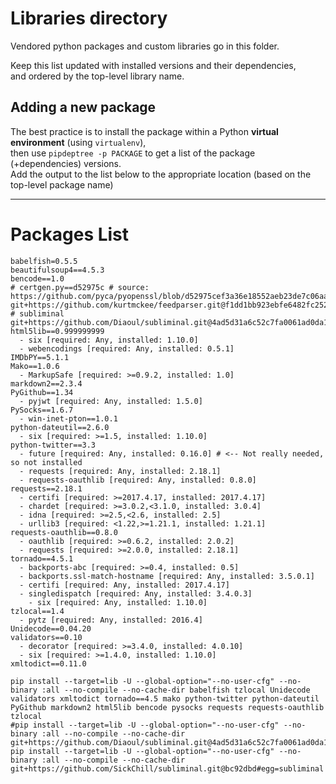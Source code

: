 Libraries directory
======================

Vendored python packages and custom libraries go in this folder.

Keep this list updated with installed versions and their dependencies,<br/>
and ordered by the top-level library name.

Adding a new package
---------
The best practice is to install the package within a Python **virtual environment** (using `virtualenv`),<br/>
then use `pipdeptree -p PACKAGE` to get a list of the package (+dependencies) versions.<br/>
Add the output to the list below to the appropriate location (based on the top-level package name)

***

Packages List
=========
```
babelfish=0.5.5
beautifulsoup4==4.5.3
bencode==1.0
# certgen.py==d52975c # source: https://github.com/pyca/pyopenssl/blob/d52975cef3a36e18552aeb23de7c06aa73d76454/examples/certgen.py
git+https://github.com/kurtmckee/feedparser.git@f1dd1bb923ebfe6482fc2521c1f150b4032289ec#egg=feedparser
# subliminal
git+https://github.com/Diaoul/subliminal.git@4ad5d31a6c52c7fa0061ad0da16254580d31dc2a#egg=subliminal
html5lib==0.999999999
  - six [required: Any, installed: 1.10.0]
  - webencodings [required: Any, installed: 0.5.1]
IMDbPY==5.1.1
Mako==1.0.6
  - MarkupSafe [required: >=0.9.2, installed: 1.0]
markdown2==2.3.4
PyGithub==1.34
  - pyjwt [required: Any, installed: 1.5.0]
PySocks==1.6.7
  - win-inet-pton==1.0.1
python-dateutil==2.6.0
  - six [required: >=1.5, installed: 1.10.0]
python-twitter==3.3
  - future [required: Any, installed: 0.16.0] # <-- Not really needed, so not installed
  - requests [required: Any, installed: 2.18.1]
  - requests-oauthlib [required: Any, installed: 0.8.0]
requests==2.18.1
  - certifi [required: >=2017.4.17, installed: 2017.4.17]
  - chardet [required: >=3.0.2,<3.1.0, installed: 3.0.4]
  - idna [required: >=2.5,<2.6, installed: 2.5]
  - urllib3 [required: <1.22,>=1.21.1, installed: 1.21.1]
requests-oauthlib==0.8.0
  - oauthlib [required: >=0.6.2, installed: 2.0.2]
  - requests [required: >=2.0.0, installed: 2.18.1]
tornado==4.5.1
  - backports-abc [required: >=0.4, installed: 0.5]
  - backports.ssl-match-hostname [required: Any, installed: 3.5.0.1]
  - certifi [required: Any, installed: 2017.4.17]
  - singledispatch [required: Any, installed: 3.4.0.3]
    - six [required: Any, installed: 1.10.0]
tzlocal==1.4
  - pytz [required: Any, installed: 2016.4]
Unidecode==0.04.20
validators==0.10
  - decorator [required: >=3.4.0, installed: 4.0.10]
  - six [required: >=1.4.0, installed: 1.10.0]
xmltodict==0.11.0
```

```
pip install --target=lib -U --global-option="--no-user-cfg" --no-binary :all --no-compile --no-cache-dir babelfish tzlocal Unidecode validators xmltodict tornado==4.5 mako python-twitter python-dateutil PyGithub markdown2 html5lib bencode pysocks requests requests-oauthlib tzlocal
#pip install --target=lib -U --global-option="--no-user-cfg" --no-binary :all --no-compile --no-cache-dir git+https://github.com/Diaoul/subliminal.git@4ad5d31a6c52c7fa0061ad0da16254580d31dc2a#egg=subliminal
pip install --target=lib -U --global-option="--no-user-cfg" --no-binary :all --no-compile --no-cache-dir git+https://github.com/SickChill/subliminal.git@bc92dbd#egg=subliminal
```
